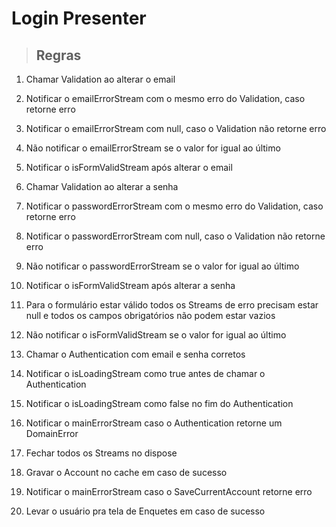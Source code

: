 # Login Presenter


> ## Regras
1. Chamar Validation ao alterar o email

2. Notificar o emailErrorStream com o mesmo erro do Validation, caso retorne erro

3. Notificar o emailErrorStream com null, caso o Validation não retorne erro

4. Não notificar o emailErrorStream se o valor for igual ao último

5. Notificar o isFormValidStream após alterar o email

6. Chamar Validation ao alterar a senha

7. Notificar o passwordErrorStream com o mesmo erro do Validation, caso retorne erro

8. Notificar o passwordErrorStream com null, caso o Validation não retorne erro

9. Não notificar o passwordErrorStream se o valor for igual ao último

10. Notificar o isFormValidStream após alterar a senha

11. Para o formulário estar válido todos os Streams de erro precisam estar null e todos os campos obrigatórios não podem estar vazios

12. Não notificar o isFormValidStream se o valor for igual ao último

13. Chamar o Authentication com email e senha corretos

14. Notificar o isLoadingStream como true antes de chamar o Authentication

15. Notificar o isLoadingStream como false no fim do Authentication

16. Notificar o mainErrorStream caso o Authentication retorne um DomainError

17. Fechar todos os Streams no dispose

18. Gravar o Account no cache em caso de sucesso

19. Notificar o mainErrorStream caso o SaveCurrentAccount retorne erro

20. Levar o usuário pra tela de Enquetes em caso de sucesso 